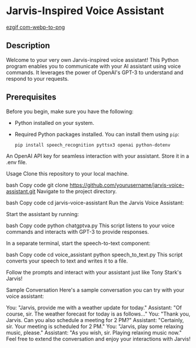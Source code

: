 # Jarvis-Inspired Voice Assistant

[ezgif com-webp-to-png](https://github.com/Niranjan-jk/Jarvis/assets/104316352/fa6ab2da-34f2-4a2e-af6d-e971d0d9329a)


## Description

Welcome to your very own Jarvis-inspired voice assistant! This Python program enables you to communicate with your AI assistant using voice commands. It leverages the power of OpenAI's GPT-3 to understand and respond to your requests.

## Prerequisites

Before you begin, make sure you have the following:

- Python installed on your system.
- Required Python packages installed. You can install them using `pip`:

   ```bash
   pip install speech_recognition pyttsx3 openai python-dotenv
An OpenAI API key for seamless interaction with your assistant. Store it in a .env file.

Usage
Clone this repository to your local machine.

bash
Copy code
git clone https://github.com/yourusername/jarvis-voice-assistant.git
Navigate to the project directory.

bash
Copy code
cd jarvis-voice-assistant
Run the Jarvis Voice Assistant:

Start the assistant by running:

bash
Copy code
python chatgptva.py
This script listens to your voice commands and interacts with GPT-3 to provide responses.

In a separate terminal, start the speech-to-text component:

bash
Copy code
cd voice_assistant
python speech_to_text.py
This script converts your speech to text and writes it to a file.

Follow the prompts and interact with your assistant just like Tony Stark's Jarvis!

Sample Conversation
Here's a sample conversation you can try with your voice assistant:

You: "Jarvis, provide me with a weather update for today."
Assistant: "Of course, sir. The weather forecast for today is as follows..."
You: "Thank you, Jarvis. Can you also schedule a meeting for 2 PM?"
Assistant: "Certainly, sir. Your meeting is scheduled for 2 PM."
You: "Jarvis, play some relaxing music, please."
Assistant: "As you wish, sir. Playing relaxing music now."
Feel free to extend the conversation and enjoy your interactions with Jarvis!
